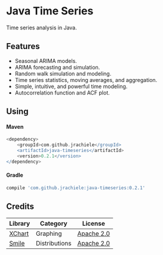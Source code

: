 Java Time Series
===============
Time series analysis in Java.

Features
-------
* Seasonal ARIMA models.
* ARIMA forecasting and simulation.
* Random walk simulation and modeling.
* Time series statistics, moving averages, and aggregation.
* Simple, intuitive, and powerful time modeling.
* Autocorrelation function and ACF plot.

Using
------
#### Maven

```groovy
<dependency>
    <groupId>com.github.jrachiele</groupId>
    <artifactId>java-timeseries</artifactId>
    <version>0.2.1</version>
</dependency>
```

#### Gradle
```groovy
compile 'com.github.jrachiele:java-timeseries:0.2.1'
```

Credits
------
| Library | Category | License |
| ------- | -------- | ------- |
| [XChart](https://github.com/timmolter/XChart) | Graphing | [Apache 2.0](http://www.apache.org/licenses/LICENSE-2.0) |
| [Smile](https://github.com/haifengl/smile) | Distributions | [Apache 2.0](http://www.apache.org/licenses/LICENSE-2.0) |

